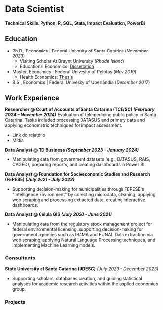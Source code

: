 # Data Scientist

#### Technical Skills: Python, R, SQL, Stata, Impact Evaluation, PowerBi

## Education
- Ph.D., Economics |  Federal Univesity of Santa Catarina (*November 2023*) 
    - Visiting Scholar At Braynt University (*Rhode Island*)
    - Educational Economics: [Dissertation](https://pergamum.ufsc.br/acervo/385288)
- Master, Economics | Federal Univesity of Pelotas (*May 2019*)
    - Health Economics: [Thesis](https://wp.ufpel.edu.br/ppgom/files/2019/09/Victor-Buttignon.pdf)
- B.S., Economics | Federal Univesity of Uberlândia (*December 2017*)

## Work Experience

**Researcher @ Court of Accounts of Santa Catarina  (TCE/SC) *(February 2024 – November 2024)***
Evaluation of telemedicine public policy in Santa Catarina. Tasks included processing DATASUS and primary data and applying econometric techniques for impact assessment. 

- Link do relatório
- Mídia

**Data Analyst @ TD Business *(September 2023 – January 2024)*** 
-	Manipulating data from government datasets (e.g., DATASUS, RAIS, CAGED), preparing reports, and creating dashboards in Power BI. 

**Data Analyst @ Foundation for Socioeconomic Studies and Research (FEPESE) *(July 2021 - July 2022)*** 
-	Supporting decision-making for municipalities through FEPESE's "Intelligence Environment" by collecting microdata, cleaning, applying web scraping and processing extracted data, creating interactive dashboards. 

**Data Analyst @ Célula GIS *(July 2020 - June 2021)*** 
-	Manipulating data from the regulatory stock management project for federal environmental licensing, supporting decision-making for government agencies such as IBAMA and FUNAI. Data extraction via web scraping, applying Natural Language Processing techniques, and implementing Machine Learning models. 


### Consultants 
**State University of Santa Catarina (UDESC)** *(July 2023 – December 2023)* 
-	Supporting scholars, databases creation, and guiding statistical analyses for academic research activities within the applied economics group. 

### Projects